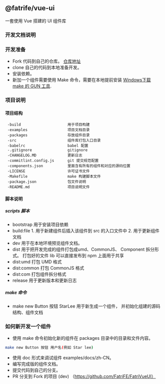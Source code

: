 ## @fatrife/vue-ui
一套使用 Vue 搭建的 UI 组件库

### 开发文档说明

### 开发准备
* Fork 代码到自己的仓库。 [仓库地址](https://github.com/FatriFE/FatriVueUI)
* clone 自己的代码到本地准备开发。
* 安装依赖。
* 新加一个组件需要使用 Make 命令，需要在本地提前安装 [Windows下载 make 的 GUN 工具](http://gnuwin32.sourceforge.net/packages/make.htm).  



### 项目说明
#### 项目结构
```
 -build                     用于项目构建
 -examples                  项目文档目录
 -packages                  存放组件目录
 -src                       组件库打包入口目录
 -babelrc                   babel 配置
 -.gitignore                gitignore
 -CHANGELOG.MD              更新日志
 -commitlint.config.js      git 提交规范配置
 -components.json           里面含有所有的组件和对应的源码位置
 -LICENSE                   许可证书文件
 -Makefile                  make 构建脚本文件
 -package.json              包文件说明
 -README.md                 项目说明文件
```

#### 脚本说明
##### scripts 脚本
* bootstrap   用于安装项目依赖
* build:file  1. 用于新建组件后插入该组件到 src 的入口文件中  2. 用于更新组件文档
* dev         用于在本地环境预览组件文档。
* dist        用于把开发完成的组件打包成umd、CommonJS、 Component 拆分形式。 打包好的文件 lib 可以直接发布到 npm 上面用于共享
* dist:umd    打包 UMD 格式
* dist:common 打包 CommonJS 格式
* dist:com    打包组件拆分格式
* release     用于更新版本和更新日志

##### make 命令
* make new  Button 按钮 StarLee   用于新生成一个组件， 并初始化组建的源码结构、组件文档


### 如何新开发一个组件
* 使用 make 命令初始化新的组件在 packages 目录中的目录和文件内容。
```bash
make new Button 按钮 用户名(例如 Star lee)
```
* 使用 doc 形式来调试组件 examples/docs/zh-CN。
* 编写完成版的组件文档。
* 提交代码到自己的分支。
* PR 分支到 Fork 的项目 (dev) （https://github.com/FatriFE/FatriVueUI）
